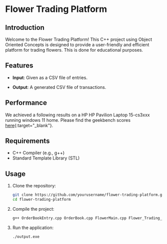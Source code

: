# Flower Trading Platform

## Introduction

Welcome to the Flower Trading Platform! This C++ project using Object Oriented Concepts is designed to provide a user-friendly and efficient platform for trading flowers. This is done for educational purposes.
## Features

- **Input**: Given as a CSV file of entries.

- **Output**: A generated CSV file of transactions.

## Performance

We achieved a following results on a HP HP Pavilion Laptop 15-cs3xxx running windows 11 home. Please find the geekbench scores [here](https://browser.geekbench.com/v6/compute/816667){:target="_blank"}.


## Requirements

- C++ Compiler (e.g., g++)
- Standard Template Library (STL)

## Usage

1. Clone the repository:

   ```bash
   git clone https://github.com/yourusername/flower-trading-platform.git
   cd flower-trading-platform

2. Compile the project:
   ```bash
   g++ OrderBookEntry.cpp OrderBook.cpp FlowerMain.cpp Flower_Trading_Platform.cpp CSVReader.cpp CSVEntry.cpp ExecutionReportEntry.cpp  ExecutionReport.cpp utils.cpp -o output

4. Run the application:
   ```bash
   ./output.exe

